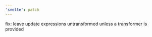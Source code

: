 ```yaml
---
'svelte': patch
---
```


fix: leave update expressions untransformed unless a transformer is provided
